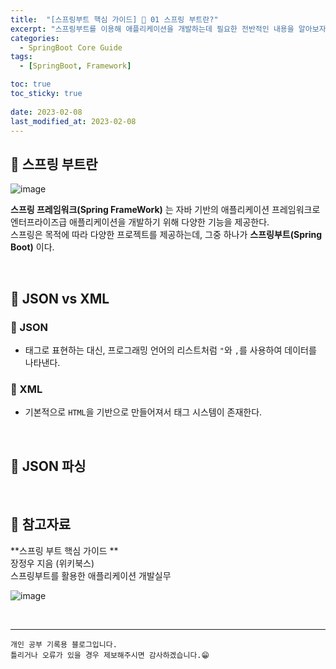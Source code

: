 ```yaml
---
title:  "[스프링부트 핵심 가이드] 📗 01 스프링 부트란?"
excerpt: "스프링부트를 이용해 애플리케이션을 개발하는데 필요한 전반적인 내용을 알아보자"
categories:
  - SpringBoot Core Guide
tags:
  - [SpringBoot, Framework]

toc: true
toc_sticky: true
 
date: 2023-02-08
last_modified_at: 2023-02-08
---
```


## 📗 스프링 부트란  

![image](https://user-images.githubusercontent.com/37824506/217433129-696c7eb9-0dd3-473d-a4dd-9ff135b9876b.png)

**스프링 프레임워크(Spring FrameWork)** 는 자바 기반의 애플리케이션 프레임워크로 엔터프라이즈급 애플리케이션을 개발하기 위해 다양한 기능을 제공한다.  
스프링은 목적에 따라 다양한 프로젝트를 제공하는데, 그중 하나가 **스프링부트(Spring Boot)** 이다.

<br>

## 📗 JSON vs XML

### 📌 JSON

 - 태그로 표현하는 대신, 프로그래밍 언어의 리스트처럼 `"`와 `,`를 사용하여 데이터를 나타낸다.

### 📌 XML

 - 기본적으로 `HTML`을 기반으로 만들어져서 태그 시스템이 존재한다.


<br>

## 📗 JSON 파싱


<br>

## 🔗 참고자료

**스프링 부트 핵심 가이드 **  
장정우 지음 (위키북스)  
스프링부트를 활용한 애플리케이션 개발실무  

![image](https://user-images.githubusercontent.com/37824506/217431858-5a0d101b-e8bf-41bb-a7f5-6245f1b5367a.png)


<br>

***
    개인 공부 기록용 블로그입니다.
    틀리거나 오류가 있을 경우 제보해주시면 감사하겠습니다.😁
